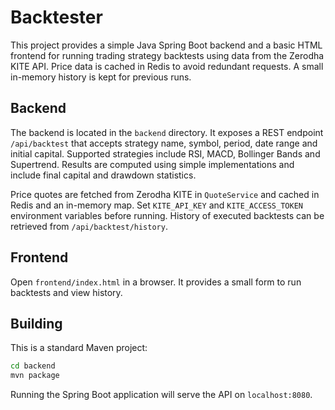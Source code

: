 # Backtester

This project provides a simple Java Spring Boot backend and a basic HTML frontend for running trading strategy backtests using data from the Zerodha KITE API. Price data is cached in Redis to avoid redundant requests. A small in-memory history is kept for previous runs.

## Backend

The backend is located in the `backend` directory. It exposes a REST endpoint `/api/backtest` that accepts strategy name, symbol, period, date range and initial capital. Supported strategies include RSI, MACD, Bollinger Bands and Supertrend. Results are computed using simple implementations and include final capital and drawdown statistics.

Price quotes are fetched from Zerodha KITE in `QuoteService` and cached in Redis and an in-memory map. Set `KITE_API_KEY` and `KITE_ACCESS_TOKEN` environment variables before running. History of executed backtests can be retrieved from `/api/backtest/history`.

## Frontend

Open `frontend/index.html` in a browser. It provides a small form to run backtests and view history.

## Building

This is a standard Maven project:

```bash
cd backend
mvn package
```

Running the Spring Boot application will serve the API on `localhost:8080`.

